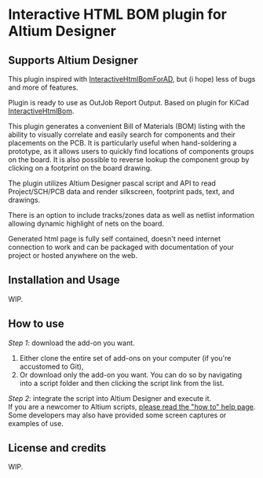 # Interactive HTML BOM plugin for Altium Designer
## Supports Altium Designer

This plugin inspired with [InteractiveHtmlBomForAD](https://github.com/lianlian33/InteractiveHtmlBomForAD), but (i hope) less of bugs and more of features.

Plugin is ready to use as OutJob Report Output. Based on plugin for KiCad [InteractiveHtmlBom](https://github.com/openscopeproject/InteractiveHtmlBom).

This plugin generates a convenient Bill of Materials (BOM) listing with the
ability to visually correlate and easily search for components and their placements
on the PCB. It is particularly useful when hand-soldering a prototype, as it allows
users to quickly find locations of components groups on the board. It is also possible
to reverse lookup the component group by clicking on a footprint on the board drawing.

The plugin utilizes Altium Designer pascal script and API to read Project/SCH/PCB data and render silkscreen,
footprint pads, text, and drawings.

There is an option to include tracks/zones data as well as netlist information allowing
dynamic highlight of nets on the board.

Generated html page is fully self contained, doesn't need internet connection to work
and can be packaged with documentation of your project or hosted anywhere on the web.

## Installation and Usage

WIP.

## How to use
_Step 1_: download the add-on you want.
1. Either clone the entire set of add-ons on your computer (if you're accustomed to Git),
2. Or download only the add-on you want. You can do so by navigating into a script folder and then clicking the script link from the list.

_Step 2_: integrate the script into Altium Designer and execute it.\
If you are a newcomer to Altium scripts, [please read the "how to" help page](https://github.com/Altium-Designer-addons/scripts-libraries/blob/master/HowTo_execute_scripts.md). Some developers may also have provided some screen captures or examples of use.

## License and credits

WIP.
